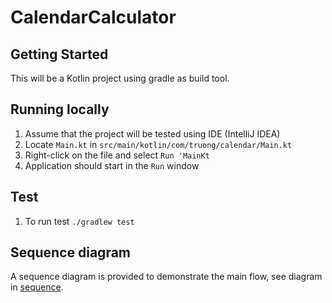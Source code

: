 # CalendarCalculator
## Getting Started
This will be a Kotlin project using gradle as build tool.

## Running locally
1. Assume that the project will be tested using IDE (IntelliJ IDEA)
2. Locate `Main.kt` in `src/main/kotlin/com/truong/calendar/Main.kt`
3. Right-click on the file and select `Run 'MainKt`
4. Application should start in the `Run` window

## Test
1. To run test `./gradlew test`

## Sequence diagram
A sequence diagram is provided to demonstrate the main flow, see diagram in [sequence](./docs/sequence.puml).

